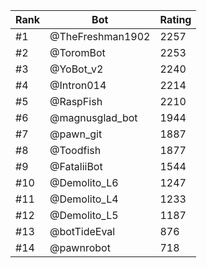 Rank|Bot|Rating
---|---|---
#1|@TheFreshman1902|2257
#2|@ToromBot|2253
#3|@YoBot_v2|2240
#4|@Intron014|2214
#5|@RaspFish|2210
#6|@magnusglad_bot|1944
#7|@pawn_git|1887
#8|@Toodfish|1877
#9|@FataliiBot|1544
#10|@Demolito_L6|1247
#11|@Demolito_L4|1233
#12|@Demolito_L5|1187
#13|@botTideEval|876
#14|@pawnrobot|718
